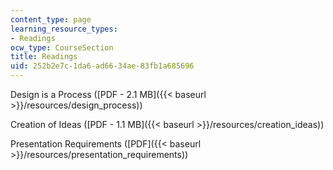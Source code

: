 ```yaml
---
content_type: page
learning_resource_types:
- Readings
ocw_type: CourseSection
title: Readings
uid: 252b2e7c-1da6-ad66-34ae-83fb1a685696
---
```


Design is a Process ([PDF - 2.1 MB]({{< baseurl >}}/resources/design_process))

Creation of Ideas ([PDF - 1.1 MB]({{< baseurl >}}/resources/creation_ideas))

Presentation Requirements ([PDF]({{< baseurl >}}/resources/presentation_requirements))